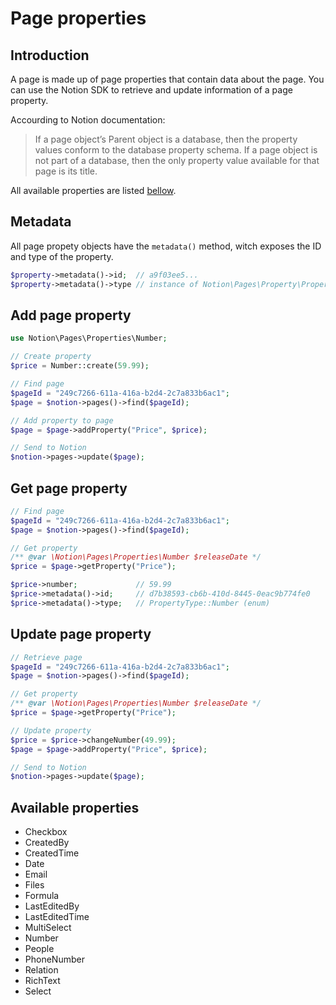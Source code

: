 # Page properties

## Introduction

A page is made up of page properties that contain data about the page. You can
use the Notion SDK to retrieve and update information of a page property.

Accourding to Notion documentation:
> If a page object’s Parent object is a database, then the property values
> conform to the database property schema. If a page object is not part of a
> database, then the only property value available for that page is its title.

All available properties are listed [bellow](#available-properties).

## Metadata

All page propety objects have the `metadata()` method, witch exposes
the ID and type of the property.

```php
$property->metadata()->id;  // a9f03ee5...
$property->metadata()->type // instance of Notion\Pages\Property\PropertyType
```

## Add page property

```php
use Notion\Pages\Properties\Number;

// Create property
$price = Number::create(59.99);

// Find page
$pageId = "249c7266-611a-416a-b2d4-2c7a833b6ac1";
$page = $notion->pages()->find($pageId);

// Add property to page
$page = $page->addProperty("Price", $price);

// Send to Notion
$notion->pages->update($page);
```

## Get page property
```php
// Find page
$pageId = "249c7266-611a-416a-b2d4-2c7a833b6ac1";
$page = $notion->pages()->find($pageId);

// Get property
/** @var \Notion\Pages\Properties\Number $releaseDate */
$price = $page->getProperty("Price");

$price->number;             // 59.99
$price->metadata()->id;     // d7b38593-cb6b-410d-8445-0eac9b774fe0
$price->metadata()->type;   // PropertyType::Number (enum)
```

## Update page property

```php
// Retrieve page
$pageId = "249c7266-611a-416a-b2d4-2c7a833b6ac1";
$page = $notion->pages()->find($pageId);

// Get property
/** @var \Notion\Pages\Properties\Number $releaseDate */
$price = $page->getProperty("Price");

// Update property
$price = $price->changeNumber(49.99);
$page = $page->addProperty("Price", $price);

// Send to Notion
$notion->pages->update($page);
```

## Available properties

- Checkbox
- CreatedBy
- CreatedTime
- Date
- Email
- Files
- Formula
- LastEditedBy
- LastEditedTime
- MultiSelect
- Number
- People
- PhoneNumber
- Relation
- RichText
- Select